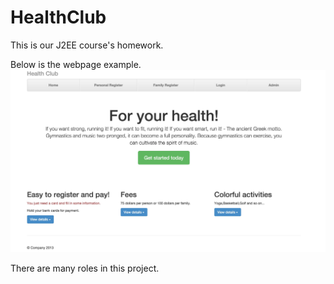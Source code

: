 # HealthClub
This is our J2EE course's homework.

Below is the webpage example.
![image](https://github.com/Byelaney/HealthClub/raw/master/Introduction/Example.png)

There are many roles in this project.

